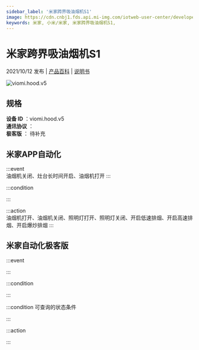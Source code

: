 ```yaml
---
sidebar_label: '米家跨界吸油烟机S1'
image: https://cdn.cnbj1.fds.api.mi-img.com/iotweb-user-center/developer_1679047901498q0PXSjQM.png?GalaxyAccessKeyId=AKVGLQWBOVIRQ3XLEW&Expires=9223372036854775807&Signature=CI/hPy1rMBPLpMSjcCT/CvX9eFQ=
keywords: 米家, 小米/米家, 米家跨界吸油烟机S1, 
---
```

# 米家跨界吸油烟机S1

2021/10/12 发布 | [产品百科](https://home.mi.com/webapp/content/baike/product/index.html?model=viomi.hood.v5/) | [说明书](https://home.mi.com/views/introduction.html?model=viomi.hood.v5&region=cn)

![viomi.hood.v5](https://cdn.cnbj1.fds.api.mi-img.com/iotweb-user-center/developer_1679047901498q0PXSjQM.png?GalaxyAccessKeyId=AKVGLQWBOVIRQ3XLEW&Expires=9223372036854775807&Signature=CI/hPy1rMBPLpMSjcCT/CvX9eFQ=)

## 规格  
> 
**设备 ID** ：viomi.hood.v5  
**通讯协议** ：  
**极客版**  ： 待补充 


## 米家APP自动化  

:::event  
油烟机关闭、灶台长时间开启、油烟机打开
:::

:::condition  

:::

:::action   
油烟机打开、油烟机关闭、照明灯打开、照明灯关闭、开启低速排烟、开启高速排烟、开启爆炒排烟
:::

## 米家自动化极客版  

:::event  

:::

:::condition  

:::

:::condition 可查询的状态条件  

:::

:::action  

:::

        
